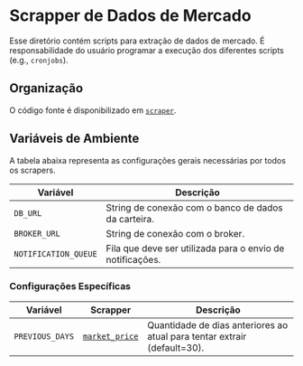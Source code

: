 # Scrapper de Dados de Mercado

Esse diretório contém scripts para extração de dados de mercado. É responsabilidade do usuário programar a execução dos diferentes scripts (e.g., `cronjobs`).

## Organização

O código fonte é disponibilizado em [`scraper`](./scrapers).

## Variáveis de Ambiente

A tabela abaixa representa as configurações gerais necessárias por todos os scrapers.

| Variável | Descrição |
| --- | --- |
| `DB_URL` | String de conexão com o banco de dados da carteira. |
| `BROKER_URL` | String de conexão com o broker. |
| `NOTIFICATION_QUEUE` | Fila que deve ser utilizada para o envio de notificações. |

### Configurações Específicas

| Variável | Scrapper | Descrição |
| --- | --- | --- |
| `PREVIOUS_DAYS` | [`market_price`](./scrapers/market_price.py) | Quantidade de dias anteriores ao atual para tentar extrair (default=30). |
